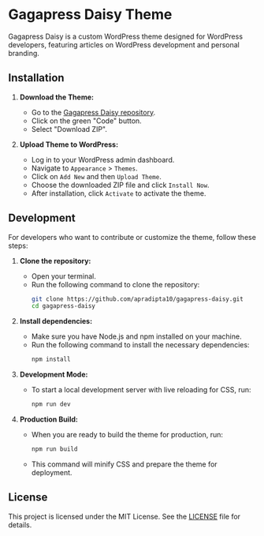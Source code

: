 # Gagapress Daisy Theme

Gagapress Daisy is a custom WordPress theme designed for WordPress developers, featuring articles on WordPress development and personal branding.

## Installation

1. **Download the Theme:**
   - Go to the [Gagapress Daisy repository](https://github.com/apradipta10/gagapress-daisy/tree/main).
   - Click on the green "Code" button.
   - Select "Download ZIP".

2. **Upload Theme to WordPress:**
   - Log in to your WordPress admin dashboard.
   - Navigate to `Appearance` > `Themes`.
   - Click on `Add New` and then `Upload Theme`.
   - Choose the downloaded ZIP file and click `Install Now`.
   - After installation, click `Activate` to activate the theme.

## Development

For developers who want to contribute or customize the theme, follow these steps:

1. **Clone the repository:**
   - Open your terminal.
   - Run the following command to clone the repository:
     ```sh
     git clone https://github.com/apradipta10/gagapress-daisy.git
     cd gagapress-daisy
     ```

2. **Install dependencies:**
   - Make sure you have Node.js and npm installed on your machine.
   - Run the following command to install the necessary dependencies:
     ```sh
     npm install
     ```

3. **Development Mode:**
   - To start a local development server with live reloading for CSS, run:
     ```sh
     npm run dev
     ```

4. **Production Build:**
   - When you are ready to build the theme for production, run:
     ```sh
     npm run build
     ```
   - This command will minify CSS and prepare the theme for deployment.

## License

This project is licensed under the MIT License. See the [LICENSE](LICENSE) file for details.
